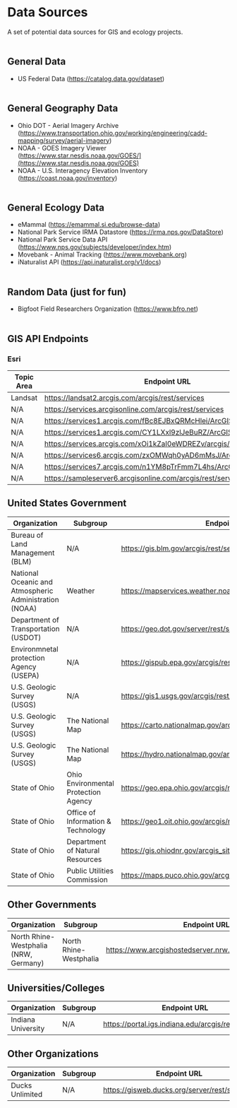 # Data Sources
A set of potential data sources for GIS and ecology projects.
<br></br>
## General Data
* US Federal Data (https://catalog.data.gov/dataset)
<br></br>
## General Geography Data
* Ohio DOT - Aerial Imagery Archive (https://www.transportation.ohio.gov/working/engineering/cadd-mapping/survey/aerial-imagery)
* NOAA - GOES Imagery Viewer (https://www.star.nesdis.noaa.gov/GOES/](https://www.star.nesdis.noaa.gov/GOES)
* NOAA - U.S. Interagency Elevation Inventory (https://coast.noaa.gov/inventory)
<br></br>
## General Ecology Data
* eMammal (https://emammal.si.edu/browse-data)
* National Park Service IRMA Datastore (https://irma.nps.gov/DataStore)
* National Park Service Data API (https://www.nps.gov/subjects/developer/index.htm)
* Movebank - Animal Tracking (https://www.movebank.org)
* iNaturalist API (https://api.inaturalist.org/v1/docs)
<br></br>
## Random Data (just for fun)
* Bigfoot Field Researchers Organization (https://www.bfro.net)
<br></br>
## GIS API Endpoints
### Esri
Topic Area                   | Endpoint URL
---                          | ---
Landsat                      | https://landsat2.arcgis.com/arcgis/rest/services
N/A                          | https://services.arcgisonline.com/arcgis/rest/services
N/A                          | https://services1.arcgis.com/fBc8EJBxQRMcHlei/ArcGIS/rest/services
N/A                          | https://services1.arcgis.com/CY1LXxl9zlJeBuRZ/ArcGIS/rest/services
N/A                          | https://services.arcgis.com/xOi1kZaI0eWDREZv/arcgis/rest/services
N/A                          | https://services6.arcgis.com/zxOMWqh0yAD6mMsJ/ArcGIS/rest/services
N/A                          | https://services7.arcgis.com/n1YM8pTrFmm7L4hs/ArcGIS/rest/services
N/A                          | https://sampleserver6.arcgisonline.com/arcgis/rest/services

## United States Government
Organization                                              | Subgroup                                        | Endpoint URL
---                                                       | ---                                             | ---
Bureau of Land Management (BLM)                           | N/A                                             | https://gis.blm.gov/arcgis/rest/services
National Oceanic and Atmospheric Administration (NOAA)    | Weather                                         | https://mapservices.weather.noaa.gov/eventdriven/rest/services
Department of Transportation (USDOT)                      | N/A                                             | https://geo.dot.gov/server/rest/services
Environmnetal protection Agency (USEPA)                   | N/A                                             | https://gispub.epa.gov/arcgis/rest/services
U.S. Geologic Survey (USGS)                               | N/A                                             | https://gis1.usgs.gov/arcgis/rest/services
U.S. Geologic Survey (USGS)                               | The National Map                                | https://carto.nationalmap.gov/arcgis/rest/services
U.S. Geologic Survey (USGS)                               | The National Map                                | https://hydro.nationalmap.gov/arcgis/rest/services
State of Ohio                                             | Ohio Environmental Protection Agency            | https://geo.epa.ohio.gov/arcgis/rest/services
State of Ohio                                             | Office of Information & Technology              | https://geo1.oit.ohio.gov/arcgis/rest/services
State of Ohio                                             | Department of Natural Resources                 | https://gis.ohiodnr.gov/arcgis_site2/rest/services
State of Ohio                                             | Public Utilities Commission                     | https://maps.puco.ohio.gov/arcgis/rest/services

## Other Governments
Organization                                              | Subgroup                                        | Endpoint URL
---                                                       | ---                                             | ---
North Rhine-Westphalia (NRW, Germany)                     | North Rhine-Westphalia                          | https://www.arcgishostedserver.nrw.de/arcgis/rest/services

## Universities/Colleges
Organization                                              | Subgroup                                        | Endpoint URL
---                                                       | ---                                             | ---
Indiana University                                        | N/A                                             | https://portal.igs.indiana.edu/arcgis/rest/services


## Other Organizations
Organization                                              | Subgroup                                        | Endpoint URL
---                                                       | ---                                             | ---
Ducks Unlimited                                           | N/A                                             | https://gisweb.ducks.org/server/rest/services


